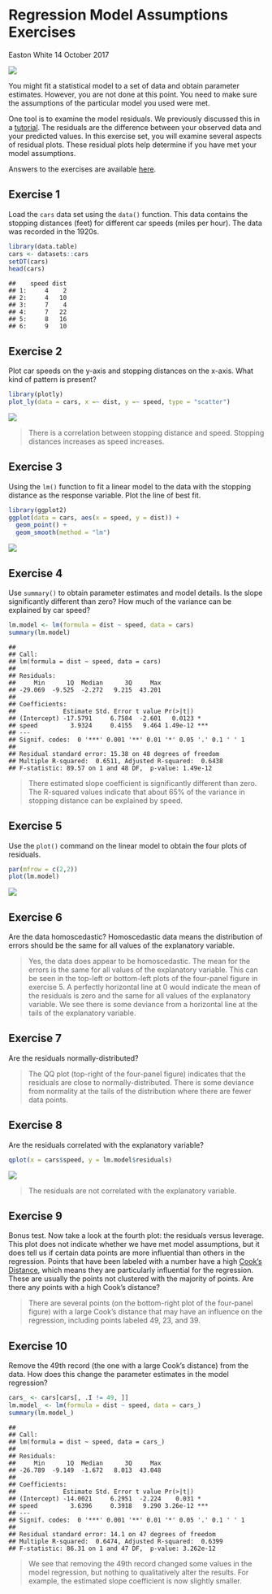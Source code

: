 Regression Model Assumptions Exercises
================
Easton White
14 October 2017

![](https://www.r-exercises.com/wnw-images/wp-content/uploads/2017/10/residual_solution1-1-300x300.pngmin.png)

You might fit a statistical model to a set of data and obtain parameter
estimates. However, you are not done at this point. You need to make
sure the assumptions of the particular model you used were met.

One tool is to examine the model residuals. We previously discussed this
in a
[tutorial](https://www.r-exercises.com/2017/09/30/regression-model-assumptions-tutorial/).
The residuals are the difference between your observed data and your
predicted values. In this exercise set, you will examine several aspects
of residual plots. These residual plots help determine if you have met
your model assumptions.

Answers to the exercises are available [here]().

## Exercise 1

Load the `cars` data set using the `data()` function. This data contains
the stopping distances (feet) for different car speeds (miles per hour).
The data was recorded in the 1920s.

``` r
library(data.table)
cars <- datasets::cars
setDT(cars)
head(cars)
```

    ##    speed dist
    ## 1:     4    2
    ## 2:     4   10
    ## 3:     7    4
    ## 4:     7   22
    ## 5:     8   16
    ## 6:     9   10

## Exercise 2

Plot car speeds on the y-axis and stopping distances on the x-axis. What
kind of pattern is present?

``` r
library(plotly)
plot_ly(data = cars, x =~ dist, y =~ speed, type = "scatter")
```

![](Regression_Model_Assumptions_Exercises_files/figure-gfm/exercise-2-1.png)<!-- -->

> There is a correlation between stopping distance and speed. Stopping
> distances increases as speed increases.

## Exercise 3

Using the `lm()` function to fit a linear model to the data with the
stopping distance as the response variable. Plot the line of best fit.

``` r
library(ggplot2)
ggplot(data = cars, aes(x = speed, y = dist)) + 
  geom_point() +
  geom_smooth(method = "lm")
```

![](Regression_Model_Assumptions_Exercises_files/figure-gfm/exercise-3-1.png)<!-- -->

## Exercise 4

Use `summary()` to obtain parameter estimates and model details. Is the
slope significantly different than zero? How much of the variance can be
explained by car speed?

``` r
lm.model <- lm(formula = dist ~ speed, data = cars)
summary(lm.model)
```

    ## 
    ## Call:
    ## lm(formula = dist ~ speed, data = cars)
    ## 
    ## Residuals:
    ##     Min      1Q  Median      3Q     Max 
    ## -29.069  -9.525  -2.272   9.215  43.201 
    ## 
    ## Coefficients:
    ##             Estimate Std. Error t value Pr(>|t|)    
    ## (Intercept) -17.5791     6.7584  -2.601   0.0123 *  
    ## speed         3.9324     0.4155   9.464 1.49e-12 ***
    ## ---
    ## Signif. codes:  0 '***' 0.001 '**' 0.01 '*' 0.05 '.' 0.1 ' ' 1
    ## 
    ## Residual standard error: 15.38 on 48 degrees of freedom
    ## Multiple R-squared:  0.6511, Adjusted R-squared:  0.6438 
    ## F-statistic: 89.57 on 1 and 48 DF,  p-value: 1.49e-12

> There estimated slope coefficient is significantly different than
> zero. The R-squared values indicate that about 65% of the variance in
> stopping distance can be explained by speed.

## Exercise 5

Use the `plot()` command on the linear model to obtain the four plots of
residuals.

``` r
par(mfrow = c(2,2))
plot(lm.model)
```

![](Regression_Model_Assumptions_Exercises_files/figure-gfm/exercise-5-1.png)<!-- -->

## Exercise 6

Are the data homoscedastic? Homoscedastic data means the distribution of
errors should be the same for all values of the explanatory variable.

> Yes, the data does appear to be homoscedastic. The mean for the errors
> is the same for all values of the explanatory variable. This can be
> seen in the top-left or bottom-left plots of the four-panel figure in
> exercise 5. A perfectly horizontal line at 0 would indicate the mean
> of the residuals is zero and the same for all values of the
> explanatory variable. We see there is some deviance from a horizontal
> line at the tails of the explanatory variable.

## Exercise 7

Are the residuals normally-distributed?

> The QQ plot (top-right of the four-panel figure) indicates that the
> residuals are close to normally-distributed. There is some deviance
> from normality at the tails of the distribution where there are fewer
> data points.

## Exercise 8

Are the residuals correlated with the explanatory
variable?

``` r
qplot(x = cars$speed, y = lm.model$residuals)
```

![](Regression_Model_Assumptions_Exercises_files/figure-gfm/exercise-8-1.png)<!-- -->

> The residuals are not correlated with the explanatory variable.

## Exercise 9

Bonus test. Now take a look at the fourth plot: the residuals versus
leverage. This plot does not indicate whether we have met model
assumptions, but it does tell us if certain data points are more
influential than others in the regression. Points that have been labeled
with a number have a high [Cook’s
Distance](https://en.wikipedia.org/wiki/Cook%27s_distance), which means
they are particularly influential for the regression. These are usually
the points not clustered with the majority of points. Are there any
points with a high Cook’s distance?

> There are several points (on the bottom-right plot of the four-panel
> figure) with a large Cook’s distance that may have an influence on the
> regression, including points labeled 49, 23, and 39.

## Exercise 10

Remove the 49th record (the one with a large Cook’s distance) from the
data. How does this change the parameter estimates in the model
regression?

``` r
cars_ <- cars[cars[, .I != 49, ]]
lm.model_ <- lm(formula = dist ~ speed, data = cars_)
summary(lm.model_)
```

    ## 
    ## Call:
    ## lm(formula = dist ~ speed, data = cars_)
    ## 
    ## Residuals:
    ##     Min      1Q  Median      3Q     Max 
    ## -26.789  -9.149  -1.672   8.013  43.048 
    ## 
    ## Coefficients:
    ##             Estimate Std. Error t value Pr(>|t|)    
    ## (Intercept) -14.0021     6.2951  -2.224    0.031 *  
    ## speed         3.6396     0.3918   9.290 3.26e-12 ***
    ## ---
    ## Signif. codes:  0 '***' 0.001 '**' 0.01 '*' 0.05 '.' 0.1 ' ' 1
    ## 
    ## Residual standard error: 14.1 on 47 degrees of freedom
    ## Multiple R-squared:  0.6474, Adjusted R-squared:  0.6399 
    ## F-statistic: 86.31 on 1 and 47 DF,  p-value: 3.262e-12

> We see that removing the 49th record changed some values in the model
> regression, but nothing to qualitatively alter the results. For
> example, the estimated slope coefficient is now slightly smaller.
